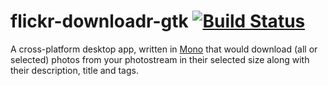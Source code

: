 flickr-downloadr-gtk [![Build Status](https://travis-ci.org/flickr-downloadr/flickr-downloadr-gtk.svg?branch=master)](https://travis-ci.org/flickr-downloadr/flickr-downloadr-gtk)
======================

A cross-platform desktop app, written in [Mono](http://www.mono-project.com/) that would download (all or selected) photos from your photostream in their selected size along with their description, title and tags.
